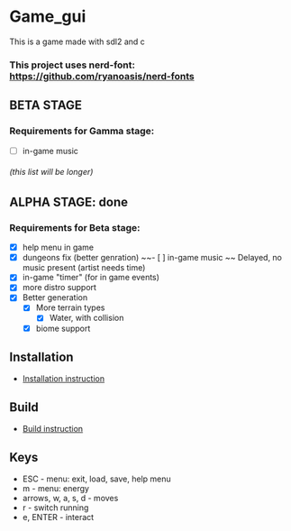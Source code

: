# Game_gui 
This is a game made with sdl2 and c

### This project uses nerd-font: https://github.com/ryanoasis/nerd-fonts

## BETA STAGE
### Requirements for Gamma stage:
- [ ] in-game music
###### (this list will be longer)

## ALPHA STAGE: done
### Requirements for Beta stage:
- [x] help menu in game
- [x] dungeons fix (better genration)
~~- [ ] in-game music ~~ Delayed, no music present (artist needs time)
- [x] in-game "timer" (for in game events)
- [x] more distro support
- [x] Better generation
    - [x] More terrain types
        - [x] Water, with collision
    - [x] biome support

## Installation

* [Installation instruction](install.md)

## Build

* [Build instruction](build.md)

## Keys

* ESC - menu: exit, load, save, help menu
* m   - menu: energy
* arrows, w, a, s, d - moves
* r - switch running
* e, ENTER - interact

